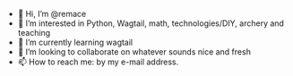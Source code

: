 - 👋 Hi, I’m @remace
- 👀 I’m interested in Python, Wagtail, math, technologies/DIY, archery and teaching
- 🌱 I’m currently learning wagtail
- 💞️ I’m looking to collaborate on whatever sounds nice and fresh
- 📫 How to reach me: by my e-mail address.

<!---
remace/remace is a ✨ special ✨ repository because its `README.md` (this file) appears on your GitHub profile.
You can click the Preview link to take a look at your changes.
--->
